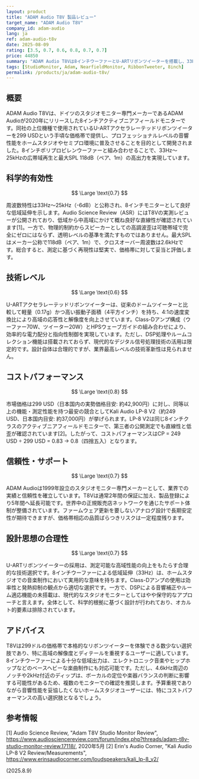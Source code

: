 ```yaml
---
layout: product
title: "ADAM Audio T8V 製品レビュー"
target_name: "ADAM Audio T8V"
company_id: adam-audio
lang: ja
ref: adam-audio-t8v
date: 2025-08-09
rating: [3.5, 0.7, 0.6, 0.8, 0.7, 0.7]
price: 44850
summary: "ADAM Audio T8Vは8インチウーファーとU-ARTリボンツイーターを搭載し、33Hz～25kHzの再生帯域と118dBの最大出力を実現。299ドルという価格でプロレベルの性能を提供する。"
tags: [StudioMonitor, Adam, NearfieldMonitor, RibbonTweeter, 8inch]
permalink: /products/ja/adam-audio-t8v/
---
```


## 概要

ADAM Audio T8Vは、ドイツのスタジオモニター専門メーカーであるADAM Audioが2020年にリリースした8インチアクティブニアフィールドモニターです。同社の上位機種で使用されているU-ARTアクセラレーテッドリボンツイーターを299 USDという手頃な価格帯で提供し、プロフェッショナルレベルの音響性能をホームスタジオやセミプロ環境に普及させることを目的として開発されました。8インチポリプロピレンウーファーと組み合わせることで、33Hz～25kHzの広帯域再生と最大SPL 118dB（ペア、1m）の高出力を実現しています。

## 科学的有効性

$$ \Large \text{0.7} $$

周波数特性は33Hz～25kHz（-6dB）と公称され、8インチモニターとして良好な低域延伸を示します。Audio Science Review（ASR）にはT8Vの実測レビューが公開されており、低域から中高域にかけて概ね良好な直線性が確認されています[1]。一方で、物理的制約からスピーカーとしての高調波歪は可聴帯域で完全にゼロにはならず、透明レベルの基準を満たすものではありません。最大SPLはメーカー公称で118dB（ペア、1m）で、クロスオーバー周波数は2.6kHzです。総合すると、測定に基づく再現性は堅実で、価格帯に対して妥当と評価します。

## 技術レベル

$$ \Large \text{0.6} $$

U-ARTアクセラレーテッドリボンツイーターは、従来のドームツイーターと比較して軽量（0.17g）かつ高い振動子面積（4平方インチ）を持ち、4:1の速度変換比により高域の応答性と解像度を向上させています。Class-Dアンプ構成（ウーファー70W、ツイーター20W）とHPSウェーブガイドの組み合わせにより、効率的な電力配分と指向性制御を実現しています。ただし、DSP処理やルームコレクション機能は搭載されておらず、現代的なデジタル信号処理技術の活用は限定的です。設計自体は合理的ですが、業界最高レベルの技術革新性は見られません。

## コストパフォーマンス

$$ \Large \text{0.8} $$

市場価格は299 USD（日本国内の実勢価格目安: 約42,900円）に対し、同等以上の機能・測定性能を持つ最安の競合としてKali Audio LP-8 V2（約249 USD、日本国内目安: 約37,000円）が挙げられます。LP-8 V2は同じ8インチクラスのアクティブニアフィールドモニターで、第三者の公開測定でも直線性と低歪が確認されています[2]。したがって、コストパフォーマンスはCP = 249 USD ÷ 299 USD = 0.83 → 0.8（四捨五入）となります。

## 信頼性・サポート

$$ \Large \text{0.7} $$

ADAM Audioは1999年設立のスタジオモニター専門メーカーとして、業界での実績と信頼性を確立しています。T8Vは通常2年間の保証に加え、製品登録により5年間へ延長可能です。世界中の正規販売店ネットワークを通じたサポート体制が整備されています。ファームウェア更新を要しないアナログ設計で長期安定性が期待できますが、価格帯相応の品質ばらつきリスクは一定程度残ります。

## 設計思想の合理性

$$ \Large \text{0.7} $$

U-ARTリボンツイーターの採用は、測定可能な高域性能の向上をもたらす合理的な技術選択です。8インチウーファーによる低域延伸（33Hz）は、ホームスタジオでの音楽制作において実用的な意味を持ちます。Class-Dアンプの使用は効率性と発熱抑制の観点から適切な選択です。一方で、DSPによる音響補正やルーム適応機能の未搭載は、現代的なスタジオモニターとしてはやや保守的なアプローチと言えます。全体として、科学的根拠に基づく設計が行われており、オカルト的要素は排除されています。

## アドバイス

T8Vは299ドルの価格帯で本格的なリボンツイーターを体験できる数少ない選択肢であり、特に高域の解像度とディテールを重視するユーザーに適しています。8インチウーファーによる十分な低域出力は、エレクトロニック音楽やヒップホップなどのベースヘビーな楽曲制作にも対応可能です。ただし、4.6kHz周辺のノッチや2kHz付近のディップは、ボーカルの定位や楽器バランスの判断に影響する可能性があるため、複数のモニターでの確認を推奨します。予算重視でありながら音響性能を妥協したくないホームスタジオユーザーには、特にコストパフォーマンスの高い選択肢となるでしょう。

## 参考情報

[1] Audio Science Review, "Adam T8V Studio Monitor Review", https://www.audiosciencereview.com/forum/index.php?threads/adam-t8v-studio-monitor-review.17118/, 2020年5月
[2] Erin's Audio Corner, "Kali Audio LP-8 V2 Review/Measurements", https://www.erinsaudiocorner.com/loudspeakers/kali_lp-8_v2/

(2025.8.9)